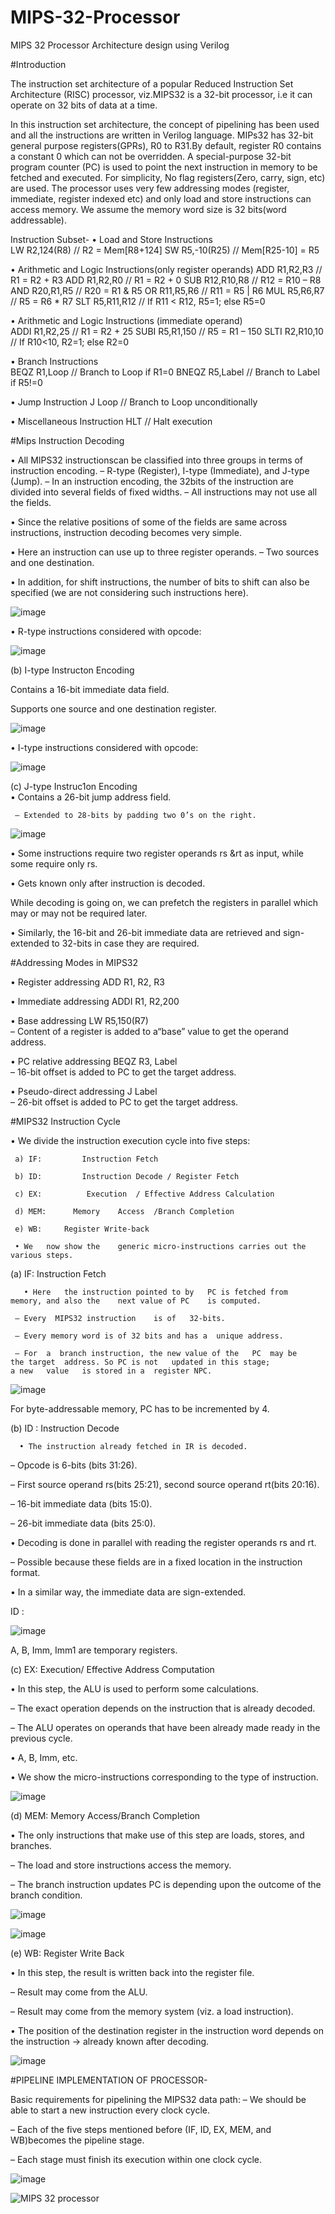 # MIPS-32-Processor
MIPS 32 Processor Architecture design using Verilog

#Introduction

The instruction set architecture of a popular Reduced Instruction Set Architecture (RISC) processor, viz.MIPS32 is a 32-bit processor, i.e it can operate on 32 bits of data at a time.

In this instruction set architecture, the concept of pipelining has been used and all the instructions are written in Verilog language.
MIPs32 has 32-bit general purpose registers(GPRs), R0 to R31.By default, register R0 contains a constant 0 which can not be overridden.
A special-purpose 32-bit program counter (PC)  is used to point the next instruction in memory to be fetched and executed.
For simplicity, No flag registers(Zero, carry, sign, etc) are used.
The processor uses very few addressing modes (register, immediate, register indexed etc) and only load and store instructions can access memory. We assume the memory word size is  32 bits(word addressable).

Instruction Subset-
• Load  and  Store  Instructions	
                  LW R2,124(R8)    // R2 = Mem[R8+124]
                  SW R5,-10(R25)   // Mem[R25-10] = R5


 • Arithmetic and Logic Instructions(only register operands)
 ADD R1,R2,R3                       // R1 = R2 + R3
 ADD R1,R2,R0                     // R1 = R2 + 0
 SUB R12,R10,R8               // R12 = R10 – R8 
 AND R20,R1,R5               // R20 = R1 & R5
 OR R11,R5,R6                // R11 = R5 | R6
 MUL R5,R6,R7               // R5 = R6 * R7
 SLT R5,R11,R12           // If R11 < R12, R5=1; else R5=0 
 
• Arithmetic	and	Logic	Instructions	(immediate	operand)	
ADDI R1,R2,25      // R1 = R2 + 25
SUBI R5,R1,150 	  // R5 = R1 – 150 
SLTI R2,R10,10   // If R10<10, R2=1; else R2=0

• Branch Instructions	
 BEQZ R1,Loop // Branch to Loop if R1=0 BNEQZ R5,Label // Branch to Label if R5!=0 

• Jump	Instruction
	 J Loop // Branch to Loop unconditionally
 
• Miscellaneous	Instruction	
 HLT // Halt execution

           
#Mips Instruction Decoding

• All MIPS32 instructionscan be classified into three groups in terms of instruction	encoding.
	 – R-type (Register), I-type (Immediate), and	J-type	(Jump).
	 – In an instruction encoding,	 the 32bits of	the instruction are divided into	 several	fields	of fixed widths.
	 – All	instructions	may not use all the fields.	
 
• Since the relative positions	of some of the	fields	are	same	across	 instructions,	     instruction decoding	becomes very	simple.

• Here	an instruction can use up to three register operands.
	 – Two	sources and one destination.	

• In addition,	for shift instructions,	the number of	bits to	shift can also	be specified (we are not considering such instructions 	here).

![image](https://user-images.githubusercontent.com/70213929/183301598-ad9e7713-cc23-4efd-9a46-f7884c422a8f.png)

• R-type instructions	considered with opcode:

![image](https://user-images.githubusercontent.com/70213929/183301619-f0768215-aff0-4fbe-b0aa-ca4534d2002e.png)

(b)	I-type	Instructon Encoding

 Contains a 16-bit immediate data field.
 
 Supports one	source	and one destination register.
 
![image](https://user-images.githubusercontent.com/70213929/183301633-0a4ef2f2-8544-492a-9492-a646fd102ef9.png)

• I-type instructions	considered with opcode: 

![image](https://user-images.githubusercontent.com/70213929/183301649-85e9eab4-91f7-43b8-aa30-ea76b8f7a5b6.png)

(c)	J-type	Instruc1on	Encoding	
 • Contains a 26-bit jump	address field.
 
	 – Extended to 28-bits by padding two 0’s on the right. 
	 
![image](https://user-images.githubusercontent.com/70213929/183301663-59d69c1d-c72b-4663-8cad-4699a2d51d0f.png)

• Some instructions require two register operands rs &rt as input, while some require only rs.	

 • Gets	 known	  only	after instruction is decoded.	

 While	decoding is going on, we can	prefetch the registers	in parallel which may or may	not be	 required later. 

• Similarly,   the 16-bit and 26-bit  immediate data	are retrieved	and sign-extended to   32-bits in case they are required.


#Addressing Modes in MIPS32
 
 • Register addressing                ADD R1, R2, R3	
 
 • Immediate addressing            ADDI R1, R2,200
 
 • Base	addressing               LW R5,150(R7)	
        – Content of a register is added to a“base” value to get the operand address.	
 
 • PC	relative addressing             BEQZ R3, Label	
                 – 16-bit offset is added to PC to get the target address.
 
 • Pseudo-direct	addressing J Label	
               – 26-bit offset is added to PC to get the target address. 

#MIPS32	Instruction	Cycle	
 
 • We	divide	the	instruction	execution	cycle	into	five	steps:
	
	 a) IF:	        Instruction Fetch	
         
	 b) ID:	        Instruction Decode / Register Fetch
	 
	 c) EX:	         Execution	/ Effective Address Calculation
	 
	 d) MEM:      Memory	Access	/Branch Completion
	 
	 e) WB:  	Register Write-back
	 
	 • We	now show the	generic micro-instructions carries out the various steps.

(a)	IF:	Instruction Fetch	
           
	   • Here	the instruction pointed to by	PC is fetched from	memory, and	also the	next value of PC	is computed.
	 
	 – Every  MIPS32 instruction	is of	32-bits.
	 
	 – Every memory word is of 32 bits and has a  unique address.
	 
	 – For	a  branch instruction, the new value of the   PC  may be	the	target	address. So PC is not	updated in this stage;
	a new	value	is stored in a	register NPC.
	
![image](https://user-images.githubusercontent.com/70213929/183301682-6aeb415d-daf2-4668-b307-ee3b821983c6.png)

For byte-addressable memory, PC has to be incremented by 4.

(b) ID	:	Instruction	Decode

      • The	instruction already fetched	in IR is decoded.

– Opcode is 6-bits (bits  31:26).

– First	source	operand rs(bits 25:21), second source operand rt(bits 20:16).

– 16-bit immediate data (bits	15:0).

– 26-bit immediate data (bits	25:0).

• Decoding	is done	in parallel with reading the register operands rs and	rt.

– Possible because these fields are	in a fixed location in	the instruction 	format.

• In	a similar way,	the immediate data are sign-extended.

ID : 

![image](https://user-images.githubusercontent.com/70213929/183301705-dc4a0485-78ac-4db3-9d76-daa9a5e701c9.png)

A, B, Imm, Imm1 are temporary registers.

(c)   EX: Execution/ Effective Address Computation

• In	   this	step,	the ALU is used to perform some calculations.

– The exact	operation depends on the instruction that is already decoded.

– The ALU	operates on	operands that	have been already made ready in the	previous cycle.

• A, B, Imm,	etc.

• We show	the micro-instructions corresponding to the type of instruction.  

![image](https://user-images.githubusercontent.com/70213929/183301716-fa5fd73c-b1d2-47e1-9b1d-234a0a18e82e.png)

(d)	MEM:	Memory Access/Branch Completion

• The	only instructions that make use of this step	are loads, stores, and branches. 

– The	load and store	instructions access the memory.

– The	branch	instruction updates PC is depending	upon	the outcome of the branch condition.

![image](https://user-images.githubusercontent.com/70213929/183301734-74c4fb84-80e9-4d12-b402-59a97302c11c.png)

![image](https://user-images.githubusercontent.com/70213929/183301738-1f3a3712-caf2-4ad1-922b-17ff2f288748.png)

(e)	WB:	Register Write Back


• In this step, the result is written back into	the register file.

– Result may come from the	ALU.

– Result may come from the memory system (viz. a load instruction).

• The	position of the destination register in the instruction word	depends on the	instruction    → already known after decoding.

![image](https://user-images.githubusercontent.com/70213929/183301768-fb4a0413-1208-48d7-bf30-6263c0cc98a6.png)

#PIPELINE IMPLEMENTATION OF  PROCESSOR-

Basic	requirements	for pipelining the MIPS32 data path:	 – We	should	be able to start	a	new	instruction every clock cycle.

– Each	of the	five steps mentioned	before	(IF, ID, EX, MEM, and	WB)becomes	the pipeline stage.

– Each	stage	must	finish	its execution within one clock	 cycle.

![image](https://user-images.githubusercontent.com/70213929/183301781-d2a6e18f-46c3-4660-8397-8fa168aa8d38.png)

![MIPS 32 processor](https://user-images.githubusercontent.com/70213929/183301807-c5c388c9-99c6-4498-ad4b-163605626efe.png)